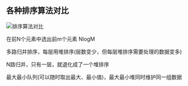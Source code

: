 ## 各种排序算法对比
![排序算法对比](https://image-c.weimobwmc.com/wrz/6280e59b369b4457b9d269f67a5c3fb7.png)

在前N个元素中选出前m个元素 NlogM

多路归并排序，每层用堆排序(层数变少，但每层堆排序需要处理的数据变多)

N路归并，只有一层，就退化成了一个堆排序

最大最小队列(可以随时取出最大、最小值)，最大最小堆同时维护同一组数据